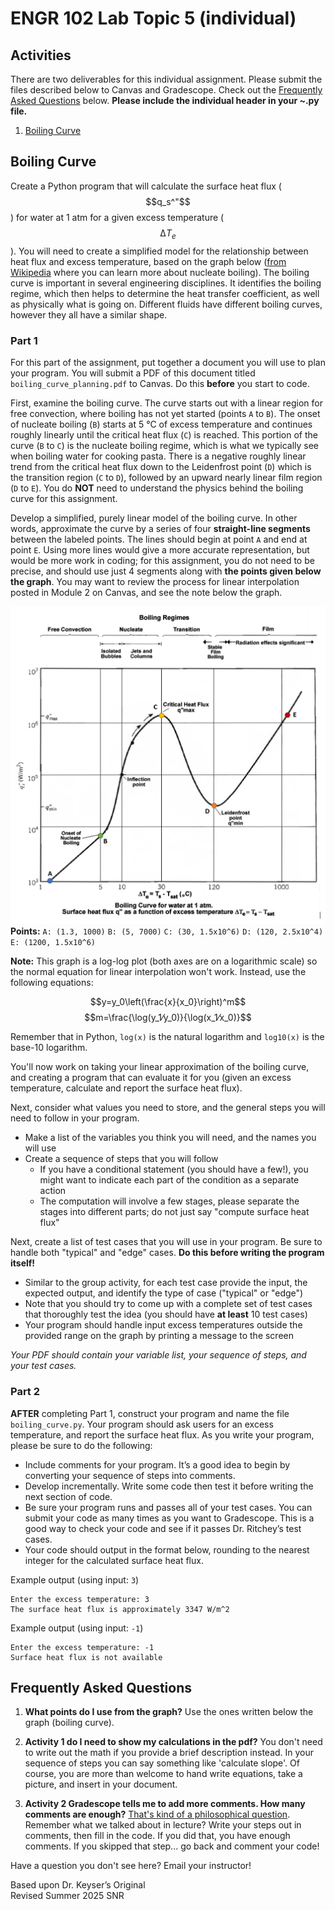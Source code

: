 # ENGR 102 Lab Topic 5 (individual)

## Activities
There are two deliverables for this individual assignment. Please submit the files described below to Canvas and Gradescope. Check out the [Frequently Asked Questions](#frequently-asked-questions) below. **Please include the individual header in your ~.py file.**

1. [Boiling Curve](#boiling-curve)

## Boiling Curve
Create a Python program that will calculate the surface heat flux ($$q_s^"$$) for water at 1 atm for a given excess temperature ($$∆T_e$$). You will need to create a simplified model for the relationship between heat flux and excess temperature, based on the graph below ([from Wikipedia](https://en.wikipedia.org/wiki/Nucleate_boiling) where you can learn more about nucleate boiling). The boiling curve is important in several engineering disciplines. It identifies the boiling regime, which then helps to determine the heat transfer coefficient, as well as physically what is going on. Different fluids have different boiling curves, however they all have a similar shape.

### Part 1
For this part of the assignment, put together a document you will use to plan your program. You will submit a PDF of this document titled `boiling_curve_planning.pdf` to Canvas. Do this **before** you start to code.

First, examine the boiling curve. The curve starts out with a linear region for free convection, where boiling has not yet started (points `A` to `B`). The onset of nucleate boiling (`B`) starts at 5 °C of excess temperature and continues roughly linearly until the critical heat flux (`C`) is reached. This portion of the curve (`B` to `C`) is the nucleate boiling regime, which is what we typically see when boiling water for cooking pasta. There is a negative roughly linear trend from the critical heat flux down to the Leidenfrost point (`D`) which is the transition region (`C` to `D`), followed by an upward nearly linear film region (`D` to `E`). You do **NOT** need to understand the physics behind the boiling curve for this assignment. 

Develop a simplified, purely linear model of the boiling curve. In other words, approximate the curve by a series of four **straight-line segments** between the labeled points. The lines should begin at point `A` and end at point `E`. Using more lines would give a more accurate representation, but would be more work in coding; for this assignment, you do not need to be precise, and should use just 4 segments along with **the points given below the graph**. You may want to review the process for linear interpolation posted in Module 2 on Canvas, and see the note below the graph.

![Boiling Curve](lab_5_individual_boiling_curve.png)
**Points:**  `A: (1.3, 1000)`  `B: (5, 7000)`  `C: (30, 1.5x10^6)`  `D: (120, 2.5x10^4)`  `E: (1200, 1.5x10^6)`

**Note:** This graph is a log-log plot (both axes are on a logarithmic scale) so the normal equation for linear interpolation won't work. Instead, use the following equations:

$$y=y_0\left(\frac{x}{x_0}\right)^m$$
$$m=\frac{\log⁡(y_1⁄y_0)}{\log⁡(x_1⁄x_0)}$$

Remember that in Python, `log(x)` is the natural logarithm and `log10(x)` is the base-10 logarithm.

You'll now work on taking your linear approximation of the boiling curve, and creating a program that can evaluate it for you (given an excess temperature, calculate and report the surface heat flux). 

Next, consider what values you need to store, and the general steps you will need to follow in your program. 
- Make a list of the variables you think you will need, and the names you will use
- Create a sequence of steps that you will follow 
  - If you have a conditional statement (you should have a few!), you might want to indicate each part of the condition as a separate action
  - The computation will involve a few stages, please separate the stages into different parts; do not just say "compute surface heat flux"

Next, create a list of test cases that you will use in your program. Be sure to handle both "typical" and "edge" cases. **Do this before writing the program itself!**
- Similar to the group activity, for each test case provide the input, the expected output, and identify the type of case ("typical" or "edge")
- Note that you should try to come up with a complete set of test cases that thoroughly test the idea (you should have **at least** 10 test cases)
- Your program should handle input excess temperatures outside the provided range on the graph by printing a message to the screen
 
*Your PDF should contain your variable list, your sequence of steps, and your test cases.*

### Part 2
**AFTER** completing Part 1, construct your program and name the file `boiling_curve.py`. Your program should ask users for an excess temperature, and report the surface heat flux. As you write your program, please be sure to do the following: 
- Include comments for your program. It’s a good idea to begin by converting your sequence of steps into comments. 
- Develop incrementally. Write some code then test it before writing the next section of code.   
- Be sure your program runs and passes all of your test cases. You can submit your code as many times as you want to Gradescope. This is a good way to check your code and see if it passes Dr. Ritchey’s test cases.
- Your code should output in the format below, rounding to the nearest integer for the calculated surface heat flux.

Example output (using input: `3`)
```
Enter the excess temperature: 3
The surface heat flux is approximately 3347 W/m^2
```
Example output (using input: `-1`)
```
Enter the excess temperature: -1
Surface heat flux is not available
```


## Frequently Asked Questions
1. **What points do I use from the graph?** Use the ones written below the graph (boiling curve).

2. **Activity 1 do I need to show my calculations in the pdf?** You don't need to write out the math if you provide a brief description instead. In your sequence of steps you can say something like 'calculate slope'. Of course, you are more than welcome to hand write equations, take a picture, and insert in your document.

3. **Activity 2 Gradescope tells me to add more comments. How many comments are enough?** [That's kind of a philosophical question](The_Commento.pdf). Remember what we talked about in lecture? Write your steps out in comments, then fill in the code. If you did that, you have enough comments. If you skipped that step... go back and comment your code!

Have a question you don't see here? Email your instructor!

Based upon Dr. Keyser’s Original<br/>
Revised Summer 2025 SNR
